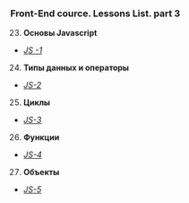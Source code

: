 ### Front-End cource. Lessons List. part 3

23. **Основы Javascript**
* _[JS -1](https://n-lash.github.io/beetroot-JS/JS-1_Basics/)_
24. **Типы данных и операторы**
* _[JS-2](https://n-lash.github.io/beetroot-JS/JS-2_Data-types-and-operators/)_
25. **Циклы**
* _[JS-3](https://n-lash.github.io/beetroot-JS/14_JS-3_Loops/)_
26. **Функции**
* _[JS-4]()_
27. **Объекты**
* _[JS-5]()_
